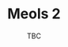 ---
title: Meols 2
pill:
image: meols-2.jpg
date: TBC
text: A longer route through Meols and a good one for burning off the calories!
---